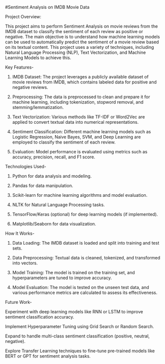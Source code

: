 #Sentiment Analysis on IMDB Movie Data

Project Overview:

This project aims to perform Sentiment Analysis on movie reviews from the IMDB dataset to classify the sentiment of each review as positive or negative. The main objective is to understand how machine learning models can be used to automatically predict the sentiment of a movie review based on its textual content. This project uses a variety of techniques, including Natural Language Processing (NLP), Text Vectorization, and Machine Learning Models to achieve this.

Key Features-

1. IMDB Dataset: The project leverages a publicly available dataset of movie reviews from IMDB, which contains labeled data for positive and negative reviews.

2. Preprocessing: The data is preprocessed to clean and prepare it for machine learning, including tokenization, stopword removal, and stemming/lemmatization.

3. Text Vectorization: Various methods like TF-IDF or Word2Vec are applied to convert textual data into numerical representations.

4. Sentiment Classification: Different machine learning models such as Logistic Regression, Naive Bayes, SVM, and Deep Learning are employed to classify the sentiment of each review.

5. Evaluation: Model performance is evaluated using metrics such as accuracy, precision, recall, and F1 score.


Technologies Used-

1. Python for data analysis and modeling.

2. Pandas for data manipulation.

3. Scikit-learn for machine learning algorithms and model evaluation.

4. NLTK for Natural Language Processing tasks.

5. TensorFlow/Keras (optional) for deep learning models (if implemented).

6. Matplotlib/Seaborn for data visualization.

 
How It Works-

1. Data Loading: The IMDB dataset is loaded and split into training and test sets.

2. Data Preprocessing: Textual data is cleaned, tokenized, and transformed into vectors.

3. Model Training: The model is trained on the training set, and hyperparameters are tuned to improve accuracy.

4. Model Evaluation: The model is tested on the unseen test data, and various performance metrics are calculated to assess its effectiveness.


Future Work-

Experiment with deep learning models like RNN or LSTM to improve sentiment classification accuracy.

Implement Hyperparameter Tuning using Grid Search or Random Search.

Expand to handle multi-class sentiment classification (positive, neutral, negative).

Explore Transfer Learning techniques to fine-tune pre-trained models like BERT or GPT for sentiment analysis tasks.

